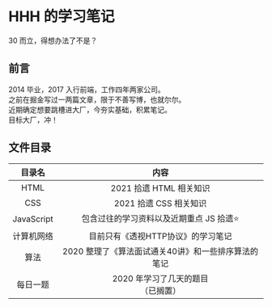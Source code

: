 # HHH 的学习笔记
30 而立，得想办法了不是？

## 前言
2014 毕业，2017 入行前端，工作四年两家公司。  
之前在掘金写过一两篇文章，限于不善写博，也就尔尔。  
近期确定想要跳槽进大厂，今夯实基础，积累笔记。  
目标大厂，冲！

## 文件目录
| 目录名 | 内容 |
|:---:|:---:|
| HTML | 2021 拾遗 HTML 相关知识 |
| CSS | 2021 拾遗 CSS 相关知识 |
| JavaScript | 包含过往的学习资料以及近期重点 JS 拾遗⭐ |
| 计算机网络 | 目前只有《透视HTTP协议》的学习笔记 |
| 算法 | 2020 整理了《算法面试通关40讲》和一些排序算法的笔记 |
| 每日一题 | 2020 年学习了几天的题目<br>（已搁置） |
